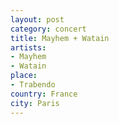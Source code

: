 ```yaml
---
layout: post
category: concert
title: Mayhem + Watain
artists: 
- Mayhem
- Watain
place: 
- Trabendo
country: France
city: Paris
---
```


